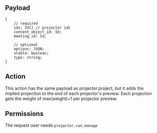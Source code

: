 ## Payload
```
{
    // required
    ids: Id[] // projector ids
    content_object_id: Id;
    meeting_id: Id;

    // optional
    options: JSON;
    stable: boolean;
    type: string;
}
```

## Action
This action has the same payload as projector.project, but it adds the implied projection to the end of each projector's preview. Each projection gets the weight of max(weight)+1 per projector preview.

## Permissions
The request user needs `projector.can_manage`
